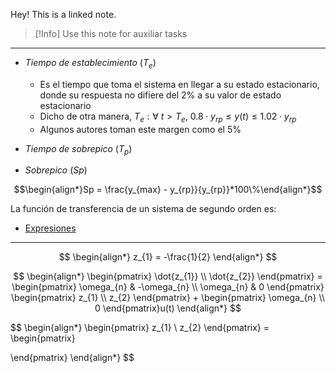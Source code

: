 Hey! This is a linked note.

>[!Info]
>Use this note for auxiliar tasks

---

- _Tiempo de establecimiento_ ($T_{e}$)
	- Es el tiempo que toma el sistema en llegar a su estado estacionario, donde su respuesta no difiere del $2\%$ a su valor de estado estacionario
	- Dicho de otra manera, $T_{e}:\forall$ $t > T_{e}$,  $0.8\cdot y_{rp} \leq y(t) \leq 1.02\cdot y_{rp}$
	- Algunos autores toman este margen como el $5\%$

- _Tiempo de sobrepico_ ($T_{p}$)

- _Sobrepico_ ($Sp$)

$$\begin{align*}Sp = \frac{y_{max} - y_{rp}}{y_{rp}}*100\%\end{align*}$$


La función de transferencia de un sistema de segundo orden es:


- [Expresiones](http://www3.fi.mdp.edu.ar/control4c7/APUNTES/Clase%208%20b%20-%20Especificaciones%20en%20el%20tiempo.pdf)

---




$$
\begin{align*}
	z_{1} = -\frac{1}{2}
\end{align*}
$$



$$
\begin{align*}
\begin{pmatrix}
\dot{z_{1}} \\
\dot{z_{2}}
\end{pmatrix} =
\begin{pmatrix}
\omega_{n} & -\omega_{n} \\
\omega_{n} & 0
\end{pmatrix}
\begin{pmatrix}
z_{1} \\
z_{2}
\end{pmatrix} + 
\begin{pmatrix}
\omega_{n} \\
0
\end{pmatrix}u(t)
\end{align*}
$$



$$
\begin{align*}
\begin{pmatrix}
z_{1} \\
z_{2}
\end{pmatrix} = 
\begin{pmatrix}

\end{pmatrix}
\end{align*}
$$



